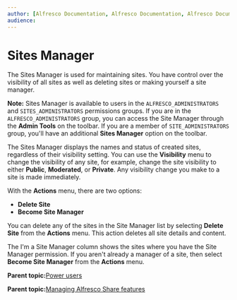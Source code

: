 ```yaml
---
author: [Alfresco Documentation, Alfresco Documentation, Alfresco Documentation]
audience: 
---
```


# Sites Manager

The Sites Manager is used for maintaining sites. You have control over the visibility of all sites as well as deleting sites or making yourself a site manager.

**Note:** Sites Manager is available to users in the `ALFRESCO_ADMINISTRATORS` and `SITES_ADMINISTRATORS` permissions groups. If you are in the `ALFRESCO_ADMINISTRATORS` group, you can access the Site Manager through the **Admin Tools** on the toolbar. If you are a member of `SITE_ADMINISTRATORS` group, you'll have an additional **Sites Manager** option on the toolbar.

The Sites Manager displays the names and status of created sites, regardless of their visibility setting. You can use the **Visibility** menu to change the visibility of any site, for example, change the site visibility to either **Public**, **Moderated**, or **Private**. Any visibility change you make to a site is made immediately.

With the **Actions** menu, there are two options:

-   **Delete Site**
-   **Become Site Manager**

You can delete any of the sites in the Site Manager list by selecting **Delete Site** from the **Actions** menu. This action deletes all site details and content.

The I'm a Site Manager column shows the sites where you have the Site Manager permission. If you aren't already a manager of a site, then select **Become Site Manager** from the **Actions** menu.

  

**Parent topic:**[Power users](../concepts/alfresco-superusers.md)

**Parent topic:**[Managing Alfresco Share features](../concepts/manage-share.md)

